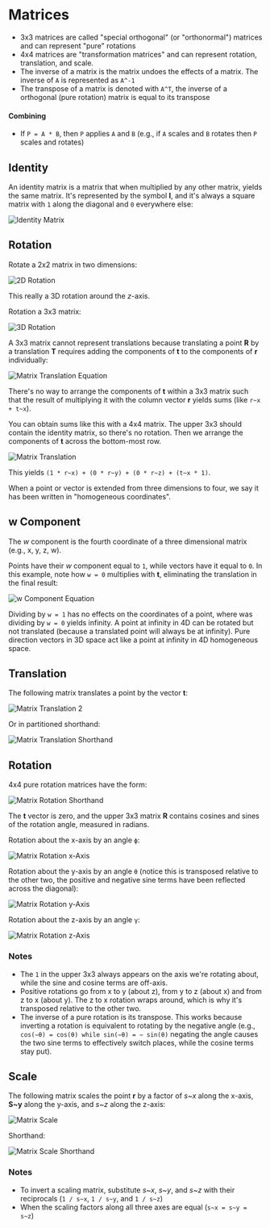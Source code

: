 # Matrices

- 3x3 matrices are called "special orthogonal" (or "orthonormal") matrices and can represent "pure" rotations
- 4x4 matrices are "transformation matrices" and can represent rotation, translation, and scale.
- The inverse of a matrix is the matrix undoes the effects of a matrix. The inverse of `A` is represented as `A^-1`
- The transpose of a matrix is denoted with `A^T`, the inverse of a orthogonal (pure rotation) matrix is equal to its transpose

#### Combining

- If `P = A * B`, then `P` applies `A` and `B` (e.g., if `A` scales and `B` rotates then `P` scales and rotates)

## Identity

An identity matrix is a matrix that when multiplied by any other matrix, yields the same matrix. It's represented by the symbol **I**, and it's always a square matrix with `1` along the diagonal and `0` everywhere else:

![Identity Matrix](assets/matrix-identity.png)

## Rotation

Rotate a 2x2 matrix in two dimensions:

![2D Rotation](assets/matrix-rotation-2d.png)

This really a 3D rotation around the *z*-axis.

Rotation a 3x3 matrix:

![3D Rotation](assets/matrix-rotation-3d.png)

A 3x3 matrix cannot represent translations because translating a point **R** by a translation **T** requires adding the components of **t** to the components of **r** individually:

![Matrix Translation Equation](assets/matrix-translation-equation.png)

There's no way to arrange the components of **t** within a 3x3 matrix such that the result of multiplying it with the column vector **r** yields sums (like `r~x + t~x`).

You can obtain sums like this with a 4x4 matrix. The upper 3x3 should contain the identity matrix, so there's no rotation. Then we arrange the components of **t** across the bottom-most row.

![Matrix Translation](assets/matrix-translation.png)

This yields `(1 * r~x) + (0 * r~y) + (0 * r~z) + (t~x * 1)`.

When a point or vector is extended from three dimensions to four, we say it has been written in "homogeneous coordinates".

## w Component

The *w* component is the fourth coordinate of a three dimensional matrix (e.g., x, y, z, w).

Points have their *w* component equal to `1`, while vectors have it equal to `0`. In this example, note how `w = 0` multiplies with **t**, eliminating the translation in the final result:

![w Component Equation](assets/matrix-w-component-equation.png)

Dividing by `w = 1` has no effects on the coordinates of a point, where was dividing by `w = 0` yields infinity. A point at infinity in 4D can be rotated but not translated (because a translated point will always be at infinity). Pure direction vectors in 3D space act like a point at infinity in 4D homogeneous space.

## Translation

The following matrix translates a point by the vector **t**:

![Matrix Translation 2](assets/matrix-translation-2.png)

Or in partitioned shorthand:

![Matrix Translation Shorthand](assets/matrix-translation-shorthand.png)

## Rotation

4x4 pure rotation matrices have the form:

![Matrix Rotation Shorthand](assets/matrix-rotation-shorthand.png)

The **t** vector is zero, and the upper 3x3 matrix **R** contains cosines and sines of the rotation angle, measured in radians.

Rotation about the x-axis by an angle `ϕ`:

![Matrix Rotation x-Axis](assets/matrix-rotation-x-axis.png)

Rotation about the y-axis by an angle `θ` (notice this is transposed relative to the other two, the positive and negative sine terms have been reflected across the diagonal):

![Matrix Rotation y-Axis](assets/matrix-rotation-y-axis.png)

Rotation about the z-axis by an angle `γ`:

![Matrix Rotation z-Axis](assets/matrix-rotation-z-axis.png)

### Notes

- The `1` in the upper 3x3 always appears on the axis we're rotating about, while the sine and cosine terms are off-axis.
- Positive rotations go from x to y (about z), from y to z (about x) and from z to x (about y). The z to x rotation wraps around, which is why it's transposed relative to the other two.
- The inverse of a pure rotation is its transpose. This works because inverting a rotation is equivalent to rotating by the negative angle (e.g., `cos(−θ) = cos(θ) while sin(−θ) = − sin(θ)` negating the angle causes the two sine terms to effectively switch places, while the cosine terms stay put).

## Scale

The following matrix scales the point **r** by a factor of *s~x* along the x-axis, **S~y** along the y-axis, and *s~z* along the z-axis:

![Matrix Scale](assets/matrix-scale.png)

Shorthand:

![Matrix Scale Shorthand](assets/matrix-scale-shorthand.png)

### Notes

- To invert a scaling matrix, substitute *s~x*, *s~y*, and *s~z* with their reciprocals (`1 / s~x`, `1 / s~y`, and `1 / s~z`)
- When the scaling factors along all three axes are equal (`s~x = s~y = s~z`)
